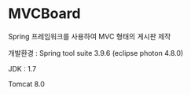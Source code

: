 # MVCBoard
Spring 프레임워크를 사용하여 MVC 형태의 게시판 제작

개발환경 : Spring tool suite 3.9.6 (eclipse photon 4.8.0)

JDK : 1.7

Tomcat 8.0

